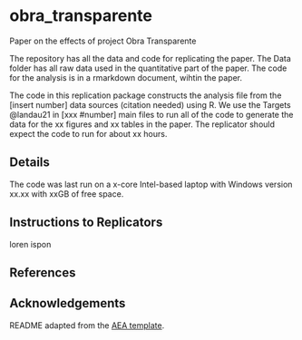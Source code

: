 # obra_transparente
Paper on the effects of project Obra Transparente

The repository has all the data and code for replicating the paper. The Data folder has all raw data used in the quantitative part of the paper. The code for the analysis is in a rmarkdown document, wihtin the paper.

The code in this replication package constructs the analysis file from the [insert number] data sources (citation needed) using R. We use the Targets @landau21 in [xxx #number] main files to run all of the code to generate the data for the xx figures and xx tables in the paper. The replicator should expect the code to run for about xx hours.

## Details
The code was last run on a x-core Intel-based laptop with Windows version xx.xx with xxGB of free space.

## Instructions to Replicators

loren ispon

## References

## Acknowledgements

README adapted from the [AEA template](https://github.com/social-science-data-editors/template_README/blob/release-candidate/templates/README.md).
